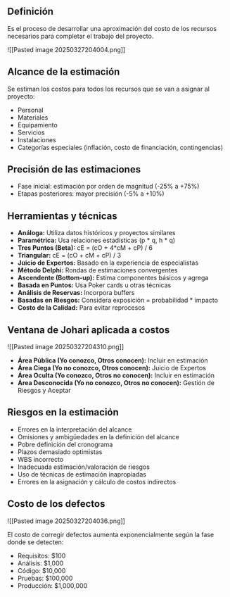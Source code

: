 ## Definición

Es el proceso de desarrollar una aproximación del costo de los recursos necesarios para completar el trabajo del proyecto.

![[Pasted image 20250327204004.png]]

## Alcance de la estimación

Se estiman los costos para todos los recursos que se van a asignar al proyecto:
- Personal
- Materiales
- Equipamiento
- Servicios
- Instalaciones
- Categorías especiales (inflación, costo de financiación, contingencias)

## Precisión de las estimaciones

- Fase inicial: estimación por orden de magnitud (-25% a +75%)
- Etapas posteriores: mayor precisión (-5% a +10%)

## Herramientas y técnicas

- **Análoga:** Utiliza datos históricos y proyectos similares
- **Paramétrica:** Usa relaciones estadísticas (p * q, h * q)
- **Tres Puntos (Beta):** cE = (cO + 4*cM + cP) / 6
- **Triangular:** cE = (cO + cM + cP) / 3
- **Juicio de Expertos:** Basado en la experiencia de especialistas
- **Método Delphi:** Rondas de estimaciones convergentes
- **Ascendente (Bottom-up):** Estima componentes básicos y agrega
- **Basada en Puntos:** Usa Poker cards u otras técnicas
- **Análisis de Reservas:** Incorpora buffers
- **Basadas en Riesgos:** Considera exposición = probabilidad * impacto
- **Costo de la Calidad:** Para evitar reprocesos

## Ventana de Johari aplicada a costos

![[Pasted image 20250327204310.png]]
- **Área Pública (Yo conozco, Otros conocen):** Incluir en estimación
- **Área Ciega (Yo no conozco, Otros conocen):** Juicio de Expertos
- **Área Oculta (Yo conozco, Otros no conocen):** Incluir en estimación
- **Área Desconocida (Yo no conozco, Otros no conocen):** Gestión de Riesgos y Aceptar

## Riesgos en la estimación

- Errores en la interpretación del alcance
- Omisiones y ambigüedades en la definición del alcance
- Pobre definición del cronograma
- Plazos demasiado optimistas
- WBS incorrecto
- Inadecuada estimación/valoración de riesgos
- Uso de técnicas de estimación inapropiadas
- Errores en la asignación y cálculo de costos indirectos

## Costo de los defectos

![[Pasted image 20250327204036.png]]

El costo de corregir defectos aumenta exponencialmente según la fase donde se detecten:
- Requisitos: $100
- Análisis: $1,000
- Código: $10,000
- Pruebas: $100,000
- Producción: $1,000,000